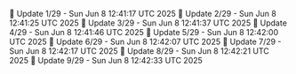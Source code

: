 📌 Update 1/29 - Sun Jun  8 12:41:17 UTC 2025
📌 Update 2/29 - Sun Jun  8 12:41:25 UTC 2025
📌 Update 3/29 - Sun Jun  8 12:41:37 UTC 2025
📌 Update 4/29 - Sun Jun  8 12:41:46 UTC 2025
📌 Update 5/29 - Sun Jun  8 12:42:00 UTC 2025
📌 Update 6/29 - Sun Jun  8 12:42:07 UTC 2025
📌 Update 7/29 - Sun Jun  8 12:42:17 UTC 2025
📌 Update 8/29 - Sun Jun  8 12:42:21 UTC 2025
📌 Update 9/29 - Sun Jun  8 12:42:33 UTC 2025
